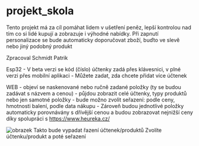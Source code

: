 # projekt_skola
Tento projekt má za cíl pomáhat lidem v ušetření peněz, lepší kontrolou nad tím co si lidé kupují a zobrazuje i výhodné nabídky.
Při zapnutí personalizace se bude automaticky doporučovat zboží, buďto ve slevě nebo jiný podobný produkt

Zpracoval Schmidt Patrik

Esp32 - V beta verzi se kód (číslo) účtenky zadá přes klávesnici, v plné verzi přes mobilní aplikaci
      - Můžete zadat, zda chcete přidat více účtenek

WEB - objeví se naskenované nebo ručně zadané položky (ty se budou zadávat s názvem a cenou)
    - půjdou zobrazit celé účtenky, typy produktů nebo jen samotné položky
    - bude možno zvolit seřazení: podle ceny, hmotnosti balení, podle data nákupu
    - Zároveň budou jednotlivé položky automaticky porovnávány s dřívější cenou a budou zobrazovat nejnižší ceny díky spolupráci s https://www.heureka.cz/
    
![obrazek](https://github.com/Patrik-38/projekt_skola/assets/169029663/b20503f6-5cff-421e-b02f-b8628fdc5f19)
Takto bude vypadat řazení účtenek/produktů
Zvolíte účtenku/produkt a poté seřazení

